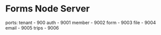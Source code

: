 # Forms Node Server

ports: 
  tenant - 900
  auth - 9001
  member - 9002
  form - 9003
  file - 9004
  email - 9005
  trips - 9006
